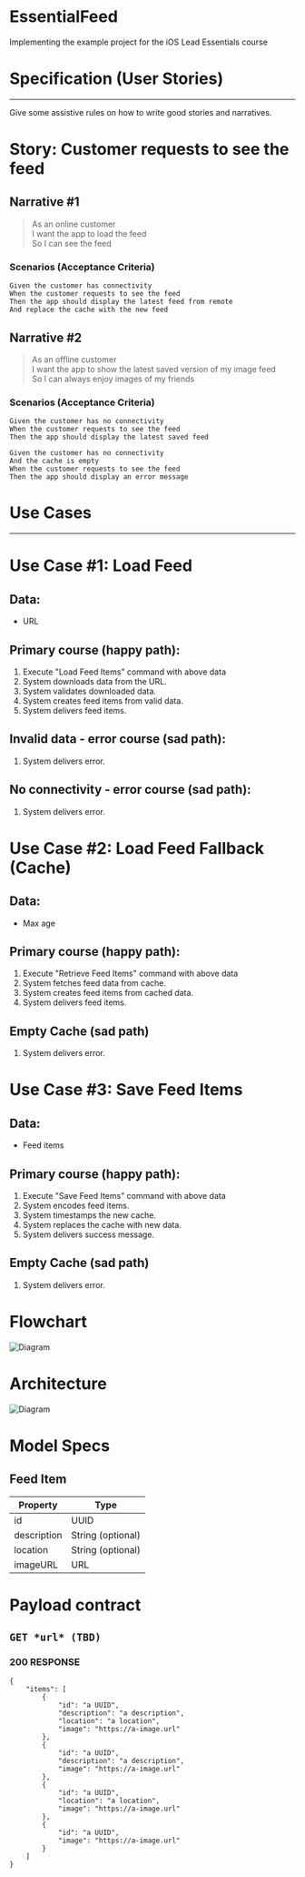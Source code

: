 # EssentialFeed
Implementing the example project for the iOS Lead Essentials course    
	
# Specification (User Stories)

---

Give some assistive rules on how to write good stories and narratives.

# Story: Customer requests to see the feed

## Narrative #1

> As an online customer  
> I want the app to load the feed  
> So I can see the feed

### Scenarios (Acceptance Criteria)
```
Given the customer has connectivity
When the customer requests to see the feed
Then the app should display the latest feed from remote
And replace the cache with the new feed  
```

## Narrative #2

> As an offline customer  
> I want the app to show the latest saved version of my image feed   
> So I can always enjoy images of my friends   

### Scenarios (Acceptance Criteria)
```
Given the customer has no connectivity
When the customer requests to see the feed
Then the app should display the latest saved feed 
```

``` 
Given the customer has no connectivity
And the cache is empty
When the customer requests to see the feed
Then the app should display an error message  
```

# Use Cases

---

# Use Case #1: Load Feed

## Data:
* URL

## Primary course (happy path):
1. Execute "Load Feed Items" command with above data
2. System downloads data from the URL.
3. System validates downloaded data.
4. System creates feed items from valid data.
5. System delivers feed items.

## Invalid data - error course (sad path):
1. System delivers error.

## No connectivity - error course (sad path):
1. System delivers error.


# Use Case #2: Load Feed Fallback (Cache)

## Data:
* Max age

## Primary course (happy path):
1. Execute "Retrieve Feed Items" command with above data
2. System fetches feed data from cache.
3. System creates feed items from cached data.
4. System delivers feed items.

## Empty Cache (sad path)
1. System delivers error.


# Use Case #3: Save Feed Items

## Data:
* Feed items

## Primary course (happy path):
1. Execute "Save Feed Items" command with above data
2. System encodes feed items.
3. System timestamps the new cache.
4. System replaces the cache with new data.
5. System delivers success message.

## Empty Cache (sad path)
1. System delivers error.


# Flowchart
![Diagram](docs/EssentialFeedFlowchart.png)


# Architecture
![Diagram](docs/EssentialFeed.png)

# Model Specs

## Feed Item

|  Property    |   Type             |
|--------------|--------------------|
| id           | UUID               |
| description  | String (optional)  |
| location     | String (optional)  |
| imageURL     | URL                |

# Payload contract

## `GET *url* (TBD)`

### 200 RESPONSE

```
{
	"items": [
		{
			"id": "a UUID",
			"description": "a description",
			"location": "a location",
			"image": "https://a-image.url"
		},
		{
			"id": "a UUID",
			"description": "a description",
			"image": "https://a-image.url"
		},
		{
			"id": "a UUID",
			"location": "a location",
			"image": "https://a-image.url"
		},
		{
			"id": "a UUID",
			"image": "https://a-image.url"
		}
	]
}
```

